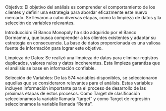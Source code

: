 Objetivo:
El objetivo del análisis es comprender el comportamiento de los clientes y definir una estrategia para abordar eficazmente este nuevo mercado. Se llevaron a cabo diversas etapas, como la limpieza de datos y la selección de variables relevantes.

Introducción:
El Banco Monopoly ha sido adquirido por el Banco Dormammu, que busca comprender a los clientes existentes y adaptar su estrategia en consecuencia. La base de datos proporcionada es una valiosa fuente de información para lograr este objetivo.

Limpieza de Datos:
Se realizó una limpieza de datos para eliminar registros duplicados, valores nulos y datos incoherentes. Esta limpieza garantiza que el análisis se base en información confiable.

Selección de Variables:
De las 574 variables disponibles, se seleccionaron aquellas que se consideraron relevantes para el análisis. Estas variables incluyen información importante para el proceso de desarrollo de las próximas etapas de estos procesos. Como Target de clasificación seleccionamos la variable llamada “target” y como Target de regresión seleccionamos la variable llamada “Renta”.
